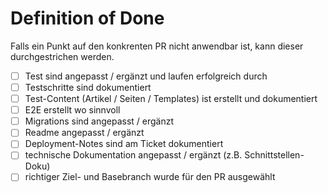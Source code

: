 # Definition of Done
Falls ein Punkt auf den konkrenten PR nicht anwendbar ist, kann dieser durchgestrichen werden.

- [ ] Test sind angepasst / ergänzt und laufen erfolgreich durch
- [ ] Testschritte sind dokumentiert
- [ ] Test-Content (Artikel / Seiten / Templates) ist erstellt und dokumentiert
- [ ] E2E erstellt wo sinnvoll
- [ ] Migrations sind angepasst / ergänzt
- [ ] Readme angepasst / ergänzt
- [ ] Deployment-Notes sind am Ticket dokumentiert
- [ ] technische Dokumentation angepasst / ergänzt (z.B. Schnittstellen-Doku)
- [ ] richtiger Ziel- und Basebranch wurde für den PR ausgewählt
